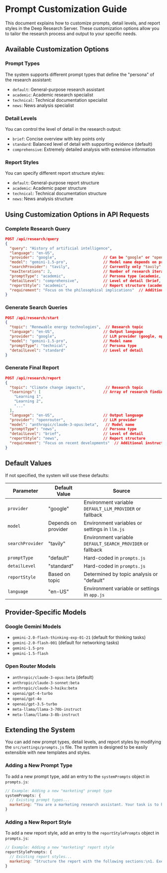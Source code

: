 # Prompt Customization Guide

This document explains how to customize prompts, detail levels, and report styles in the Deep Research Server. These customization options allow you to tailor the research process and output to your specific needs.

## Available Customization Options

### Prompt Types

The system supports different prompt types that define the "persona" of the research assistant:

- `default`: General-purpose research assistant
- `academic`: Academic research specialist
- `technical`: Technical documentation specialist
- `news`: News analysis specialist

### Detail Levels

You can control the level of detail in the research output:

- `brief`: Concise overview with key points only
- `standard`: Balanced level of detail with supporting evidence (default)
- `comprehensive`: Extremely detailed analysis with extensive information

### Report Styles

You can specify different report structure styles:

- `default`: General-purpose report structure
- `academic`: Academic paper structure
- `technical`: Technical documentation structure
- `news`: News analysis structure

## Using Customization Options in API Requests

### Complete Research Query

```json
POST /api/research/query
{
  "query": "History of artificial intelligence",
  "language": "en-US",
  "provider": "google",                     // Can be "google" or "openrouter"
  "model": "gemini-1.5-pro",                // Model name depends on provider
  "searchProvider": "tavily",               // Currently only "tavily" is supported
  "maxIterations": 2,                       // Number of research iterations
  "promptType": "academic",                 // Persona type (academic, technical, news, default)
  "detailLevel": "comprehensive",           // Level of detail (brief, standard, comprehensive)
  "reportStyle": "academic",                // Report structure (academic, technical, news, default)
  "requirement": "Focus on the philosophical implications"  // Additional instructions
}
```

### Generate Search Queries

```json
POST /api/research/start
{
  "topic": "Renewable energy technologies",  // Research topic
  "language": "en-US",                      // Output language
  "provider": "google",                     // LLM provider (google, openrouter)
  "model": "gemini-1.5-pro",                // Model name
  "promptType": "technical",                // Persona type
  "detailLevel": "standard"                 // Level of detail
}
```

### Generate Final Report

```json
POST /api/research/report
{
  "topic": "Climate change impacts",         // Research topic
  "learnings": [                            // Array of research findings
    "Learning 1",
    "Learning 2",
    "..."
  ],
  "language": "en-US",                      // Output language
  "provider": "openrouter",                 // LLM provider
  "model": "anthropic/claude-3-opus:beta",   // Model name
  "promptType": "news",                     // Persona type
  "detailLevel": "brief",                   // Level of detail
  "reportStyle": "news",                    // Report structure
  "requirement": "Focus on recent developments"  // Additional instructions
}
```

## Default Values

If not specified, the system will use these defaults:

| Parameter        | Default Value       | Source                                                     |
| ---------------- | ------------------- | ---------------------------------------------------------- |
| `provider`       | "google"            | Environment variable `DEFAULT_LLM_PROVIDER` or fallback    |
| `model`          | Depends on provider | Environment variables or settings in `llm.js`              |
| `searchProvider` | "tavily"            | Environment variable `DEFAULT_SEARCH_PROVIDER` or fallback |
| `promptType`     | "default"           | Hard-coded in `prompts.js`                                 |
| `detailLevel`    | "standard"          | Hard-coded in `prompts.js`                                 |
| `reportStyle`    | Based on topic      | Determined by topic analysis or "default"                  |
| `language`       | "en-US"             | Environment variable or settings in `app.js`               |

## Provider-Specific Models

### Google Gemini Models

- `gemini-2.0-flash-thinking-exp-01-21` (default for thinking tasks)
- `gemini-2.0-flash-001` (default for networking tasks)
- `gemini-1.5-pro`
- `gemini-1.5-flash`

### Open Router Models

- `anthropic/claude-3-opus:beta` (default)
- `anthropic/claude-3-sonnet:beta`
- `anthropic/claude-3-haiku:beta`
- `openai/gpt-4-turbo`
- `openai/gpt-4o`
- `openai/gpt-3.5-turbo`
- `meta-llama/llama-3-70b-instruct`
- `meta-llama/llama-3-8b-instruct`

## Extending the System

You can add new prompt types, detail levels, and report styles by modifying the `src/settings/prompts.js` file. The system is designed to be easily extensible with new templates and styles.

### Adding a New Prompt Type

To add a new prompt type, add an entry to the `systemPrompts` object in `prompts.js`:

```javascript
// Example: Adding a new "marketing" prompt type
systemPrompts: {
  // Existing prompt types...
  marketing: "You are a marketing research assistant. Your task is to help users research market trends, consumer behavior, and competitive landscapes to create effective marketing strategies.";
}
```

### Adding a New Report Style

To add a new report style, add an entry to the `reportStylePrompts` object in `prompts.js`:

```javascript
// Example: Adding a new "marketing" report style
reportStylePrompts: {
  // Existing report styles...
  marketing: "Structure the report with the following sections:\n1. Executive Summary\n2. Market Overview\n3. Target Audience Analysis\n4. Competitive Landscape\n5. Marketing Strategy Recommendations\n6. Implementation Plan\n7. Metrics and KPIs\n8. References";
}
```
